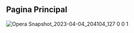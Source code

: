 ## Pagina Principal

![Opera Snapshot_2023-04-04_204104_127 0 0 1](https://user-images.githubusercontent.com/78672215/229945944-2fa676d2-973f-47f5-a40c-9ce8ff814e15.png)
